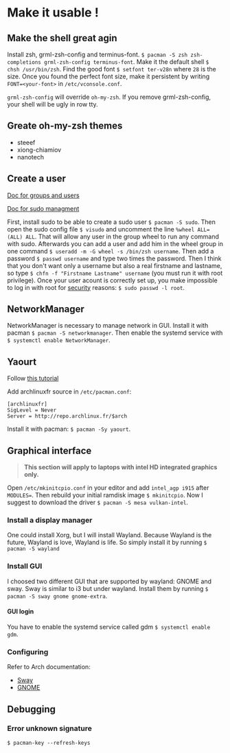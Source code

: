 # Make it usable !
## Make the shell great agin
Install zsh, grml-zsh-config and terminus-font. `$ pacman -S zsh zsh-completions grml-zsh-config terminus-font`. Make it the default shell `$ chsh /usr/bin/zsh`. Find the good font `$ setfont ter-v28n` where `28` is the size. Once you found the perfect font size, make it persistent by writing `FONT=<your-font>` in `/etc/vconsole.conf`.

`grml-zsh-config` will override `oh-my-zsh`. If you remove grml-zsh-config, your shell will be ugly in row tty.

## Greate oh-my-zsh themes
* steeef
* xiong-chiamiov
* nanotech

## Create a user
[Doc for groups and users](https://wiki.archlinux.org/index.php/Users_and_groups)

[Doc for sudo managment](https://wiki.archlinux.org/index.php/Sudo)

First, install sudo to be able to create a sudo user `$ pacman -S sudo`. Then open the sudo config file `$ visudo` and uncomment the line `%wheel ALL=(ALL) ALL`. That will allow any user in the group wheel to run any command with sudo. Afterwards you can add a user and add him in the wheel group in one command `$ useradd -m -G wheel -s /bin/zsh username`. Then add a password `$ passwd username` and type two times the password. Then I think that you don't want only a username but also a real firstname and lastname, so type `$ chfn -f "Firstname Lastname" username` (you must run it with root privilege). Once your user acount is correctly set up, you make impossible to log in with root for [security](https://wiki.archlinux.org/index.php/Security) reasons: `$ sudo passwd -l root`.

## NetworkManager
NetworkManager is necessary to manage network in GUI. Install it with pacman `$ pacman -S networkmanager`. Then enable the systemd service with `$ systemctl enable NetworkManager`.

## Yaourt
Follow [this tutorial](https://www.ostechnix.com/install-yaourt-arch-linux/)

Add archlinuxfr source in `/etc/pacman.conf`:
```
[archlinuxfr]
SigLevel = Never
Server = http://repo.archlinux.fr/$arch
```
Install it with pacman: `$ pacman -Sy yaourt`.

## Graphical interface
> **This section will apply to laptops with intel HD integrated graphics only.**

Open `/etc/mkinitcpio.conf` in your editor and add `intel_agp i915` after `MODULES=`. Then rebuild your initial ramdisk image `$ mkinitcpio`. Now I suggest to download the driver `$ pacman -S mesa vulkan-intel`.

### Install a display manager
One could install Xorg, but I will install Wayland. Because Wayland is the future, Wayland is love, Wayland is life. So simply install it by running `$ pacman -S wayland`

### Install GUI
I choosed two different GUI that are supported by wayland: GNOME and sway. Sway is similar to i3 but under wayland. Install them by running `$ pacman -S sway gnome gnome-extra`.
#### GUI login
You have to enable the systemd service called gdm `$ systemctl enable gdm`.

### Configuring
Refer to Arch documentation:
* [Sway](https://wiki.archlinux.org/index.php/Sway)
* [GNOME](https://wiki.archlinux.org/index.php/GNOME)

## Debugging
### Error unknown signature
`$ pacman-key --refresh-keys`
